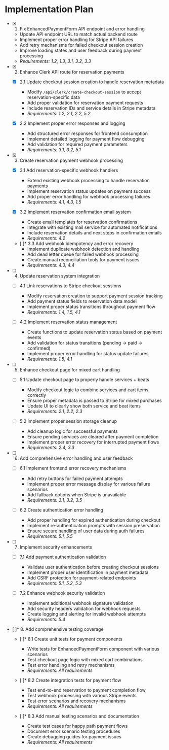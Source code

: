 # Implementation Plan

- [x] 1. Fix EnhancedPaymentForm API endpoint and error handling
  - Update API endpoint URL to match actual backend route
  - Implement proper error handling for Stripe API failures
  - Add retry mechanisms for failed checkout session creation
  - Improve loading states and user feedback during payment processing
  - _Requirements: 1.2, 1.3, 3.1, 3.2, 3.3_

- [x] 2. Enhance Clerk API route for reservation payments
  - [x] 2.1 Update checkout session creation to handle reservation metadata
    - Modify `/api/clerk/create-checkout-session` to accept reservation-specific data
    - Add proper validation for reservation payment requests
    - Include reservation IDs and service details in Stripe metadata
    - _Requirements: 1.2, 2.1, 2.2, 5.2_

  - [x] 2.2 Implement proper error responses and logging
    - Add structured error responses for frontend consumption
    - Implement detailed logging for payment flow debugging
    - Add validation for required payment parameters
    - _Requirements: 3.1, 3.2, 5.1_

- [x] 3. Create reservation payment webhook processing
  - [x] 3.1 Add reservation-specific webhook handlers
    - Extend existing webhook processing to handle reservation payments
    - Implement reservation status updates on payment success
    - Add proper error handling for webhook processing failures
    - _Requirements: 4.1, 4.3, 1.5_

  - [x] 3.2 Implement reservation confirmation email system
    - Create email templates for reservation confirmations
    - Integrate with existing mail service for automated notifications
    - Include reservation details and next steps in confirmation emails
    - _Requirements: 4.2_

  - [ ]\* 3.3 Add webhook idempotency and error recovery
    - Implement duplicate webhook detection and handling
    - Add dead letter queue for failed webhook processing
    - Create manual reconciliation tools for payment issues
    - _Requirements: 4.3, 4.4_

- [ ] 4. Update reservation system integration
  - [ ] 4.1 Link reservations to Stripe checkout sessions
    - Modify reservation creation to support payment session tracking
    - Add payment status fields to reservation data model
    - Implement proper status transitions throughout payment flow
    - _Requirements: 1.4, 1.5, 4.1_

  - [ ] 4.2 Implement reservation status management
    - Create functions to update reservation status based on payment events
    - Add validation for status transitions (pending -> paid -> confirmed)
    - Implement proper error handling for status update failures
    - _Requirements: 1.5, 4.1_

- [ ] 5. Enhance checkout page for mixed cart handling
  - [ ] 5.1 Update checkout page to properly handle services + beats
    - Modify checkout logic to combine services and cart items correctly
    - Ensure proper metadata is passed to Stripe for mixed purchases
    - Update UI to clearly show both service and beat items
    - _Requirements: 2.1, 2.2, 2.3_

  - [ ] 5.2 Implement proper session storage cleanup
    - Add cleanup logic for successful payments
    - Ensure pending services are cleared after payment completion
    - Implement proper error recovery for interrupted payment flows
    - _Requirements: 2.4, 3.3_

- [ ] 6. Add comprehensive error handling and user feedback
  - [ ] 6.1 Implement frontend error recovery mechanisms
    - Add retry buttons for failed payment attempts
    - Implement proper error message display for various failure scenarios
    - Add fallback options when Stripe is unavailable
    - _Requirements: 3.1, 3.2, 3.5_

  - [ ] 6.2 Create authentication error handling
    - Add proper handling for expired authentication during checkout
    - Implement re-authentication prompts with session preservation
    - Ensure secure handling of user data during auth failures
    - _Requirements: 5.1, 5.5_

- [ ] 7. Implement security enhancements
  - [ ] 7.1 Add payment authentication validation
    - Validate user authentication before creating checkout sessions
    - Implement proper user identification in payment metadata
    - Add CSRF protection for payment-related endpoints
    - _Requirements: 5.1, 5.2, 5.3_

  - [ ] 7.2 Enhance webhook security validation
    - Implement additional webhook signature validation
    - Add security headers validation for webhook requests
    - Create logging and alerting for invalid webhook attempts
    - _Requirements: 5.4_

- [ ]\* 8. Add comprehensive testing coverage
  - [ ]\* 8.1 Create unit tests for payment components
    - Write tests for EnhancedPaymentForm component with various scenarios
    - Test checkout page logic with mixed cart combinations
    - Test error handling and retry mechanisms
    - _Requirements: All requirements_

  - [ ]\* 8.2 Create integration tests for payment flow
    - Test end-to-end reservation to payment completion flow
    - Test webhook processing with various Stripe events
    - Test error scenarios and recovery mechanisms
    - _Requirements: All requirements_

  - [ ]\* 8.3 Add manual testing scenarios and documentation
    - Create test cases for happy path payment flows
    - Document error scenario testing procedures
    - Create debugging guides for payment issues
    - _Requirements: All requirements_
